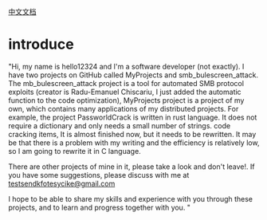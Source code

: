 [中文文档](./README_CN.md)
# introduce
"Hi, my name is hello12324 and I'm a software developer (not exactly).
I have two projects on GitHub called MyProjects and smb_bulescreen_attack.
The mb_bulescreen_attack project is a tool for automated SMB protocol exploits (creator is Radu-Emanuel Chiscariu,
I just added the automatic function to the code optimization), MyProjects project is a project of my own, which contains many applications of my distributed projects. For example, the project PassworldCrack is written in rust language. It does not require a dictionary and only needs a small number of strings. code cracking items,
It is almost finished now, but it needs to be rewritten. It may be that there is a problem with my writing and the efficiency is relatively low, so I am going to rewrite it in C language.

There are other projects of mine in it, please take a look and don't leave!.
If you have some suggestions, please discuss with me at testsendkfotesycike@gmail.com

I hope to be able to share my skills and experience with you through these projects, and to learn and progress together with you. "
